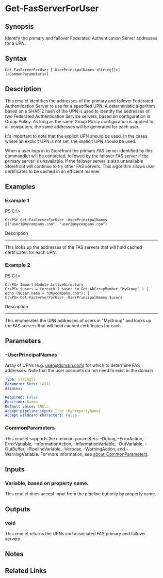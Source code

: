 # Get-FasServerForUser

## Synopsis
Identify the primary and failover Federated Authentication Server addresses for a UPN.

## Syntax

```
Get-FasServerForUser [-UserPrincipalNames <String[]>] [<CommonParameters>]
```

## Description
This cmdlet identifies the addresses of the primary and failover Federated Authentication Server to use for a specified UPN. 
A deterministic algorithm based on a SHA512 hash of the UPN is used to identify the addresses of two Federated Authentication Service servers, based on configuration in Group Policy. 
As long as the same Group Policy configuration is applied to all computers, the same addresses will be generated for each user. 
      
It's important to note that the explicit UPN should be used.
In the cases where an explicit UPN is not set, the implicit UPN should be used.
      
When a user logs in to Storefront the primary FAS server identified by this commandlet will be contacted, followed by the failover FAS server if the primary server is unavailable. 
If the failover server is also unavailable Storefront will continue to try other FAS servers. 
This algorithm allows user certificates to be cached in an efficient manner.

## Examples

### Example 1
PS C:\\\>

```
C:\PS> Get-FasServerForUser -UserPrincipalNames @("user1@mycompany.com", "user2@mycompany.com")
```

Description

-----------

This looks up the addresses of the FAS servers that will hold cached certificates for each UPN.

### Example 2
PS C:\\\>

```
C:\PS> Import-Module ActiveDirectory
C:\PS> $users = foreach ( $user in Get-ADGroupMember "MyGroup" ) { echo ($user.name + "@mycompany.com"); }
C:\PS> Get-FasServerForUser -UserPrincipalNames $users
```

Description

-----------

This enumerates the UPN addresses of users in "MyGroup" and looks up the FAS servers that will hold cached certificates for each.

## Parameters

### -UserPrincipalNames
Array of UPNs (e.g.
user@domain.com) for which to determine FAS addresses. 
Note that the user accounts do not need to exist in the domain

```yaml
Type: String[]
Parameter Sets: (All)
Aliases:

Required: False
Position: Named
Default value: $NULL
Accept pipeline input: True (ByPropertyName)
Accept wildcard characters: False
```

### CommonParameters
This cmdlet supports the common parameters: -Debug, -ErrorAction, -ErrorVariable, -InformationAction, -InformationVariable, -OutVariable, -OutBuffer, -PipelineVariable, -Verbose, -WarningAction, and -WarningVariable. For more information, see [about_CommonParameters](http://go.microsoft.com/fwlink/?LinkID=113216).

## Inputs

### Variable, based on property name.
This cmdlet does accept input from the pipeline but only by property name.

## Outputs

### void
This cmdlet returns the UPNs and associated FAS primary and failover servers

## Notes

## Related Links

